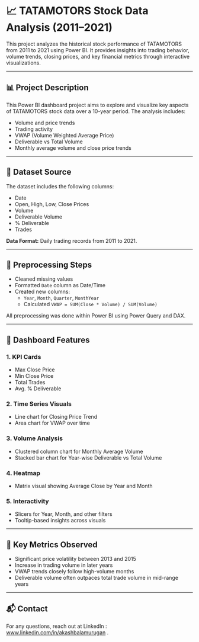 # 📈 TATAMOTORS Stock Data Analysis (2011–2021)

This project analyzes the historical stock performance of TATAMOTORS from 2011 to 2021 using Power BI. It provides insights into trading behavior, volume trends, closing prices, and key financial metrics through interactive visualizations.

---

## 📊 Project Description

This Power BI dashboard project aims to explore and visualize key aspects of TATAMOTORS stock data over a 10-year period. The analysis includes:

- Volume and price trends
- Trading activity
- VWAP (Volume Weighted Average Price)
- Deliverable vs Total Volume
- Monthly average volume and close price trends

---

## 📁 Dataset Source

The dataset includes the following columns:
- Date
- Open, High, Low, Close Prices
- Volume
- Deliverable Volume
- % Deliverable
- Trades

**Data Format:** Daily trading records from 2011 to 2021.

---

## 🔧 Preprocessing Steps

- Cleaned missing values
- Formatted `Date` column as Date/Time
- Created new columns:
  - `Year`, `Month`, `Quarter`, `MonthYear`
  - Calculated `VWAP = SUM(Close * Volume) / SUM(Volume)`

All preprocessing was done within Power BI using Power Query and DAX.

---

## 📌 Dashboard Features

### 1. KPI Cards
- Max Close Price
- Min Close Price
- Total Trades
- Avg. % Deliverable

### 2. Time Series Visuals
- Line chart for Closing Price Trend
- Area chart for VWAP over time

### 3. Volume Analysis
- Clustered column chart for Monthly Average Volume
- Stacked bar chart for Year-wise Deliverable vs Total Volume

### 4. Heatmap
- Matrix visual showing Average Close by Year and Month

### 5. Interactivity
- Slicers for Year, Month, and other filters
- Tooltip-based insights across visuals

---

## 📌 Key Metrics Observed

- Significant price volatility between 2013 and 2015
- Increase in trading volume in later years
- VWAP trends closely follow high-volume months
- Deliverable volume often outpaces total trade volume in mid-range years

---

## 📬 Contact

For any questions, reach out at LinkedIn : www.linkedin.com/in/akashbalamurugan .


